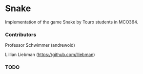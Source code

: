 # Snake
Implementation of the game Snake by Touro students in MCO364.

### Contributors
Professor Schwimmer (andrewoid)

Lillian Liebman (https://github.com/lliebman)

### TODO
